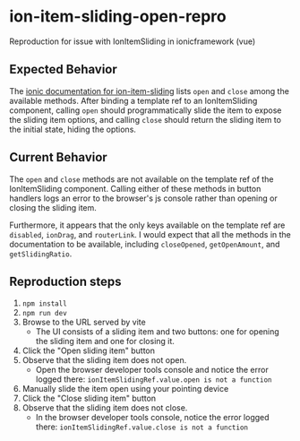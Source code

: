 # ion-item-sliding-open-repro
Reproduction for issue with IonItemSliding in ionicframework (vue)

## Expected Behavior
The [ionic documentation for ion-item-sliding](https://ionicframework.com/docs/api/item-sliding#methods)
lists `open` and `close` among the available methods. After binding a template ref to an IonItemSliding component,
calling `open` should programmatically slide the item to expose the sliding item options, and
calling `close` should return the sliding item to the initial state, hiding the options.

## Current Behavior
The `open` and `close` methods are not available on the template ref of the IonItemSliding component.
Calling either of these methods in button handlers logs an error to the browser's js console rather than opening or closing the sliding item.

Furthermore, it appears that the only keys available on the template ref are `disabled`, `ionDrag`, and `routerLink`.
I would expect that all the methods in the documentation to be available, including `closeOpened`, `getOpenAmount`, and `getSlidingRatio`.

## Reproduction steps
1. `npm install`
2. `npm run dev`
3. Browse to the URL served by vite
   * The UI consists of a sliding item and two buttons: one for opening the sliding item and one for closing it.
4. Click the "Open sliding item" button
5. Observe that the sliding item does not open.
   * Open the browser developer tools console and notice the error logged there:
     `ionItemSlidingRef.value.open is not a function`
6. Manually slide the item open using your pointing device
7. Click the "Close sliding item" button
8. Observe that the sliding item does not close.
   * In the browser developer tools console, notice the error logged there:
     `ionItemSlidingRef.value.close is not a function`
